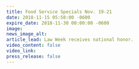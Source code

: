 ```yaml
---
title: Food Service Specials Nov. 19-21
date: 2018-11-15 05:58:00 -0600
expire_date: 2018-11-30 00:00:00 -0600
image:
news_image_alt:
article_lead: Law Week receives national honor.
video_content: false
video_link:
press_release: false
---
```

